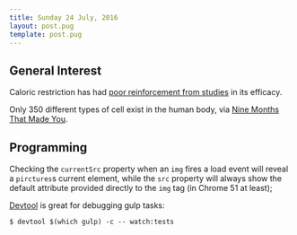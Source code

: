 ```yaml
---
title: Sunday 24 July, 2016
layout: post.pug
template: post.pug
---
```

## General Interest

Caloric restriction has had [poor reinforcement from
studies](http://healthland.time.com/2012/08/29/want-to-live-longer-dont-try-caloric-restriction/) in its efficacy.

Only 350 different types of cell exist in the human body, via [Nine Months That
Made You](http://www.pbs.org/program/nine-months-that-made-you/).

## Programming

Checking the `currentSrc` property when an `img` fires a load event will reveal
a `pirctures`s current element, while the `src` property will always show the
default attribute provided directly to the `img` tag (in Chrome 51 at least);

[Devtool](https://github.com/Jam3/devtool) is great for debugging gulp tasks:
```shell
$ devtool $(which gulp) -c -- watch:tests
```
